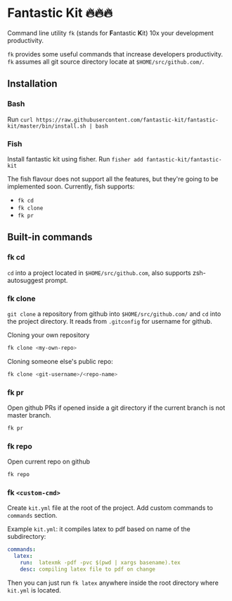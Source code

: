 # Fantastic Kit 🔥🔥🔥

Command line utility `fk` (stands for **F**antastic **K**it) 10x your development productivity. 

`fk` provides some useful commands that increase developers productivity. `fk` assumes all git source directory locate at `$HOME/src/github.com/`.

## Installation

### Bash

Run `curl https://raw.githubusercontent.com/fantastic-kit/fantastic-kit/master/bin/install.sh | bash`

### Fish

Install fantastic kit using fisher. Run `fisher add fantastic-kit/fantastic-kit`

The fish flavour does not support all the features, but they're going to be implemented soon. Currently, fish supports:

- `fk cd`
- `fk clone`
- `fk pr`

## Built-in commands

### fk cd

`cd` into a project located in `$HOME/src/github.com`, also supports zsh-autosuggest prompt.

### fk clone

`git clone` a repository from github into `$HOME/src/github.com/` and `cd` into the project directory. It reads from `.gitconfig` for username for github.

Cloning your own repository

``` bash
fk clone <my-own-repo>
```

Cloning someone else's public repo:

``` bash
fk clone <git-username>/<repo-name>
```

### fk pr

Open github PRs if opened inside a git directory if the current branch is not master branch.

``` bash
fk pr
```

### fk repo

Open current repo on github

``` bash
fk repo
```

### fk `<custom-cmd>`

Create `kit.yml` file at the root of the project. Add custom commands to `commands` section.

Example `kit.yml`: it compiles latex to pdf based on name of the subdirectory:

``` yaml
commands:
  latex:
    run:  latexmk -pdf -pvc $(pwd | xargs basename).tex
    desc: compiling latex file to pdf on change
```

Then you can just run `fk latex` anywhere inside the root directory where `kit.yml` is located.
